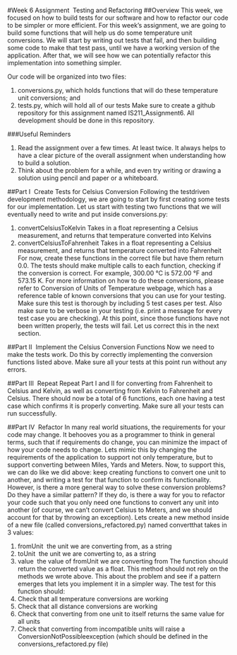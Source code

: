 #Week 6 Assignment ­ Testing and Refactoring
##Overview
This week, we focused on how to build tests for our software and how to refactor our code to be simpler or
more efficient. For this week’s assignment, we are going to build some functions that will help us do some
temperature unit conversions. We will start by writing out tests that fail, and then building some code to
make that test pass, until we have a working version of the application. After that, we will see how we can
potentially refactor this implementation into something simpler.

Our code will be organized into two files:
1. conversions.py, which holds functions that will do these temperature unit conversions; and
2. tests.py, which will hold all of our tests
Make sure to create a github repository for this assignment named IS211_Assignment6. All development
should be done in this repository.

###Useful Reminders
1. Read the assignment over a few times. At least twice. It always helps to have a clear picture of the
overall assignment when understanding how to build a solution.
2. Think about the problem for a while, and even try writing or drawing a solution using pencil and
paper or a whiteboard.

##Part I ­ Create Tests for Celsius Conversion
Following the test­driven development methodology, we are going to start by first creating some tests for our
implementation. Let us start with testing two functions that we will eventually need to write and put inside
conversions.py:
1. convertCelsiusToKelvin­ Takes in a float representing a Celsius measurement, and returns that
temperature converted into Kelvins
2. convertCelsiusToFahrenheit­ Takes in a float representing a Celsius measurement, and returns
that temperature converted into Fahrenheit
For now, create these functions in the correct file but have them return 0.0.
The tests should make multiple calls to each function, checking if the conversion is correct. For example,
300.00 °C is 572.00 °F and 573.15 K. For more information on how to do these conversions, please refer to
Conversion of Units of Temperature webpage, which has a reference table of known conversions that you
can use for your testing. Make sure this test is thorough by including 5 test cases per test. Also make sure to
be verbose in your testing (i.e. print a message for every test case you are checking).
At this point, since those functions have not been written properly, the tests will fail. Let us correct this in the
next section.

##Part II ­ Implement the Celsius Conversion Functions
Now we need to make the tests work. Do this by correctly implementing the conversion functions listed
above. Make sure all your tests at this point run without any errors.

##Part III ­ Repeat
Repeat Part I and II for converting from Fahrenheit to Celsius and Kelvin, as well as converting from Kelvin
to Fahrenheit and Celsius. There should now be a total of 6 functions, each one having a test case which
confirms it is properly converting. Make sure all your tests can run successfully.

##Part IV ­ Refactor
In many real world situations, the requirements for your code may change. It behooves you as a
programmer to think in general terms, such that if requirements do change, you can minimize the impact of
how your code needs to change. Lets mimic this by changing the requirements of the application to support
not only temperature, but to support converting between Miles, Yards and Meters.
Now, to support this, we can do like we did above: keep creating functions to convert one unit to another,
and writing a test for that function to confirm its functionality. However, is there a more general way to solve
these conversion problems? Do they have a similar pattern? If they do, is there a way for you to refactor
your code such that you only need one functions to convert any unit into another (of course, we can’t convert
Celsius to Meters, and we should account for that by throwing an exception).
Lets create a new method inside of a new file (called conversions_refactored.py) named convertthat takes
in 3 values:
1. fromUnit ­ the unit we are converting from, as a string
2. toUnit ­ the unit we are converting to, as a string
3. value ­ the value of fromUnit we are converting from
The function should return the converted value as a float. This method should not rely on the methods we
wrote above. This about the problem and see if a pattern emerges that lets you implement it in a simpler
way. The test for this function should:
1. Check that all temperature conversions are working
2. Check that all distance conversions are working
3. Check that converting from one unit to itself returns the same value for all units
4. Check that converting from incompatible units will raise a ConversionNotPossibleexception
(which should be defined in the conversions_refactored.py file)
